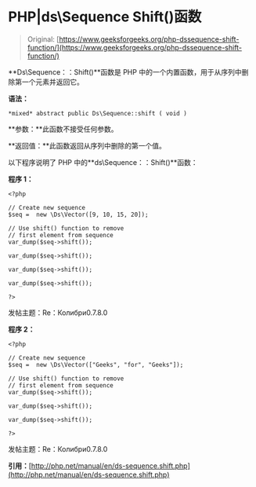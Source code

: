 # PHP|ds\Sequence Shift()函数

> Original: [https://www.geeksforgeeks.org/php-dssequence-shift-function/](https://www.geeksforgeeks.org/php-dssequence-shift-function/)

**Ds\Sequence：：Shift()**函数是 PHP 中的一个内置函数，用于从序列中删除第一个元素并返回它。

**语法：**

```
*mixed* abstract public Ds\Sequence::shift ( void )

```

**参数：**此函数不接受任何参数。

**返回值：**此函数返回从序列中删除的第一个值。

以下程序说明了 PHP 中的**ds\Sequence：：Shift()**函数：

**程序 1：**

```
<?php

// Create new sequence
$seq =  new \Ds\Vector([9, 10, 15, 20]);

// Use shift() function to remove
// first element from sequence
var_dump($seq->shift());

var_dump($seq->shift());

var_dump($seq->shift());

var_dump($seq->shift());

?>
```

发帖主题：Re：Колибри0.7.8.0

**程序 2：**

```
<?php

// Create new sequence
$seq =  new \Ds\Vector(["Geeks", "for", "Geeks"]);

// Use shift() function to remove
// first element from sequence
var_dump($seq->shift());

var_dump($seq->shift());

var_dump($seq->shift());

?>
```

发帖主题：Re：Колибри0.7.8.0

**引用：**[http://php.net/manual/en/ds-sequence.shift.php](http://php.net/manual/en/ds-sequence.shift.php)